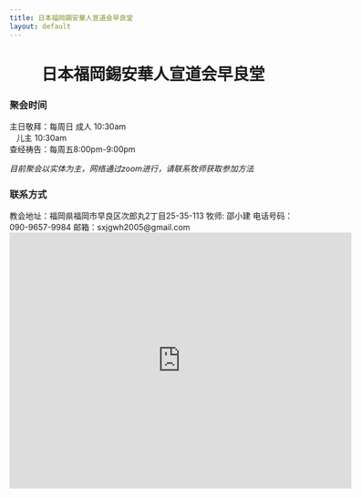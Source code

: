 ```yaml
---
title: 日本福岡錫安華人宣道会早良堂
layout: default
---
```

<center><h1>日本福岡錫安華人宣道会早良堂</h1></center>








<h3>聚会时间</h3>

主日敬拜：每周日&nbsp;成人 10:30am   
&nbsp;&nbsp;&nbsp;儿主  10:30am   
查经祷告：每周五8:00pm-9:00pm 

*目前聚会以实体为主，网络通过zoom进行，请联系牧师获取参加方法*



<h3>联系方式  </h3>
教会地址：福岡県福岡市早良区次郎丸2丁目25-35-113  
牧师: 邵小建  
电话号码：090-9657-9984   
邮箱：sxjgwh2005@gmail.com  

<iframe src="https://www.google.com/maps/embed?pb=!1m18!1m12!1m3!1d6649.801086924693!2d130.3162719935791!3d33.555960299999995!2m3!1f0!2f0!3f0!3m2!1i1024!2i768!4f13.1!3m3!1m2!1s0x354194be9df8f275%3A0x5a40f8f1bb4c3d4f!2z44K344OG44Kj44Op44Kk44OV44OR44OG44Kj44Kq5a6k6KaL5rKz55WU!5e0!3m2!1sja!2sjp!4v1704094929752!5m2!1sja!2sjp" width="600" height="450" style="border:0;" allowfullscreen="" loading="lazy" referrerpolicy="no-referrer-when-downgrade"></iframe>
